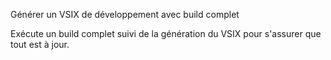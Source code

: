 Générer un VSIX de développement avec build complet

Exécute un build complet suivi de la génération du VSIX pour s'assurer que tout est à jour.